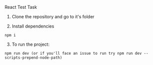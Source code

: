React Test Task
1. Clone the repository and go to it's folder

2. Install dependencies
```
npm i
```
3. To run the project:
```
npm run dev (or if you'll face an issue to run try npm run dev --scripts-prepend-node-path)
```
